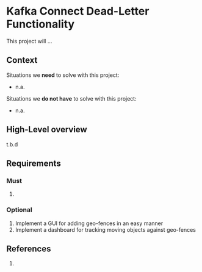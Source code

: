 # Kafka Connect Dead-Letter Functionality
This project will ...

## Context

Situations we **need** to solve with this project:

* n.a. 

Situations we **do not have** to solve with this project:

* n.a.

## High-Level overview

t.b.d

## Requirements

### Must

1. 
### Optional

1. Implement a GUI for adding geo-fences in an easy manner
2. Implement a dashboard for tracking moving objects against geo-fences
 
## References

1. 

